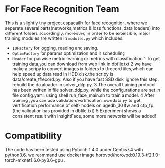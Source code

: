 # For Face Recognition Team
This is a slightly tiny project espacailly for face recognition,
where we seperate several parts(networks,metrics & loss functions, data loaders) into different folders accordingly. moreover, in order to be extensible, 
major training modules are written in `modules.py` which includes:
* `IOFactory` for logging, reading and saving.
* `OptimFactory` for params optimization and lr scheduling
* `Header` for pairwise metric learning or metrics with classification
1 To get training data,you can download from web link in dbfile.txt
2 we have make a scripy to convert images in folders to tfrecord files,which can help speed up data read in HDD disk.the scripy is data/create_tfrecord.py. Also if you have fast SSD disk, ignore this step. rebuild the dataloader in solver_ddp.py.
3 The overall training protocol has been written in file solver_ddp.py, while the configurations are set in file config.yaml, using shell run_face_main.sh to train a model. 
4 After training ,you can use validation/vertification_owndata.py to get vertification performance of self-models on agedb_30 lfw and cfp_fp.(the validation has provided in dbfile.txt) 
5 Experiment shows a consistent result with InsightFace, some more networks will be added!

# Compatibility
The code has been tested using Pytorch 1.4.0 under Centos7.4 with python3.6.
 we reommand use docker image horovod/horovod:0.19.3-tf2.1.0-torch-mxnet1.6.0-py3.6-gpu .
